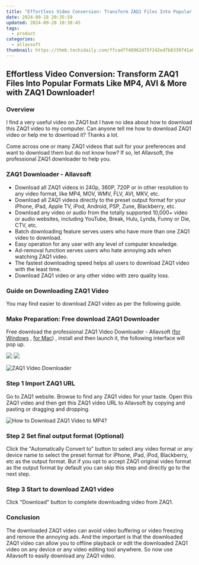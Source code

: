 ```yaml
---
title: "Effortless Video Conversion: Transform ZAQ1 Files Into Popular Formats Like MP4, AVI & More with ZAQ1 Downloader!"
date: 2024-09-18 20:35:59
updated: 2024-09-20 10:38:45
tags:
  - product
categories:
  - allavsoft
thumbnail: https://thmb.techidaily.com/ffcad7f48962d75f242ed7b8339741a057dbb535926e2709bec686a6dd167dd4.jpg
---
```


## Effortless Video Conversion: Transform ZAQ1 Files Into Popular Formats Like MP4, AVI & More with ZAQ1 Downloader!

### Overview

I find a very useful video on ZAQ1 but I have no idea about how to download this ZAQ1 video to my computer. Can anyone tell me how to download ZAQ1 video or help me to download it? Thanks a lot.

Come across one or many ZAQ1 videos that suit for your preferences and want to download them but do not know how? If so, let Allavsoft, the professional ZAQ1 downloader to help you.

### ZAQ1 Downloader - Allavsoft

* Download all ZAQ1 videos in 240p, 360P, 720P or in other resolution to any video format, like MP4, MOV, WMV, FLV, AVI, MKV, etc.
* Download all ZAQ1 videos directly to the preset output format for your iPhone, iPad, Apple TV, iPod, Android, PSP, Zune, Blackberry, etc.
* Download any video or audio from the totally supported 10,000+ video or audio websites, including YouTube, Break, Hulu, Lynda, Funny or Die, CTV, etc.
* Batch downloading feature serves users who have more than one ZAQ1 video to download.
* Easy operation for any user with any level of computer knowledge.
* Ad-removal function serves users who hate annoying ads when watching ZAQ1 video.
* The fastest downloading speed helps all users to download ZAQ1 video with the least time.
* Download ZAQ1 video or any other video with zero quality loss.

### Guide on Downloading ZAQ1 Video

You may find easier to download ZAQ1 video as per the following guide.

### Make Preparation: Free download ZAQ1 Downloader

Free download the professional ZAQ1 Video Downloader - Allavsoft ([for Windows](https://tools.techidaily.com/allavsoft/products/) , [for Mac](https://tools.techidaily.com/allavsoft/products/)) , install and then launch it, the following interface will pop up.

[![](https://www.allavsoft.com/how-to/../images/how-to/free-download-win.jpg)](https://tools.techidaily.com/allavsoft/products/) [![](https://www.allavsoft.com/how-to/../images/how-to/free-download-mac.jpg)](https://tools.techidaily.com/allavsoft/products/)

![ZAQ1 Video Downloader](https://www.allavsoft.com/how-to/../images/allavsoft/screen-shot-600.jpg)

### Step 1 Import ZAQ1 URL

Go to ZAQ1 website. Browse to find any ZAQ1 video for your taste. Open this ZAQ1 video and then get this ZAQ1 video URL to Allavsoft by copying and pasting or dragging and dropping.

![How to Download ZAQ1 Video to MP4?](https://www.allavsoft.com/how-to/../images/how-to/download-rtmp-video/download-rtmp-video.jpg)

### Step 2 Set final output format (Optional)

Click the "Automatically Convert to" button to select any video format or any device name to select the preset format for iPhone, iPad, iPod, Blackberry, etc as the output format. But if you opt to accept ZAQ1 original video format as the output format by default you can skip this step and directly go to the next step.

### Step 3 Start to download ZAQ1 video

Click "Download" button to complete downloading video from ZAQ1.

### Conclusion

The downloaded ZAQ1 video can avoid video buffering or video freezing and remove the annoying ads. And the important is that the downloaded ZAQ1 video can allow you to offline playback or edit the downloaded ZAQ1 video on any device or any video editing tool anywhere. So now use Allavsoft to easily download any ZAQ1 video.

<ins class="adsbygoogle"
     style="display:block"
     data-ad-format="autorelaxed"
     data-ad-client="ca-pub-7571918770474297"
     data-ad-slot="1223367746"></ins>



<ins class="adsbygoogle"
     style="display:block"
     data-ad-client="ca-pub-7571918770474297"
     data-ad-slot="8358498916"
     data-ad-format="auto"
     data-full-width-responsive="true"></ins>
